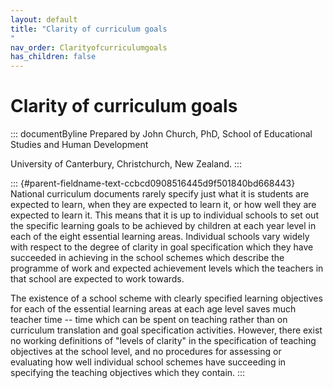 ```yaml
---
layout: default
title: "Clarity of curriculum goals 
"
nav_order: Clarityofcurriculumgoals
has_children: false
---
```

# Clarity of curriculum goals 


::: documentByline
Prepared by John Church, PhD, School of Educational Studies and Human
Development

University of Canterbury, Christchurch, New Zealand.
:::

::: {#parent-fieldname-text-ccbcd0908516445d9f501840bd668443}
National curriculum documents rarely specify just what it is students
are expected to learn, when they are expected to learn it, or how well
they are expected to learn it. This means that it is up to individual
schools to set out the specific learning goals to be achieved by
children at each year level in each of the eight essential learning
areas. Individual schools vary widely with respect to the degree of
clarity in goal specification which they have succeeded in achieving in
the school schemes which describe the programme of work and expected
achievement levels which the teachers in that school are expected to
work towards.

The existence of a school scheme with clearly specified learning
objectives for each of the essential learning areas at each age level
saves much teacher time -- time which can be spent on teaching rather
than on curriculum translation and goal specification activities.
However, there exist no working definitions of "levels of clarity" in
the specification of teaching objectives at the school level, and no
procedures for assessing or evaluating how well individual school
schemes have succeeding in specifying the teaching objectives which they
contain.
:::
